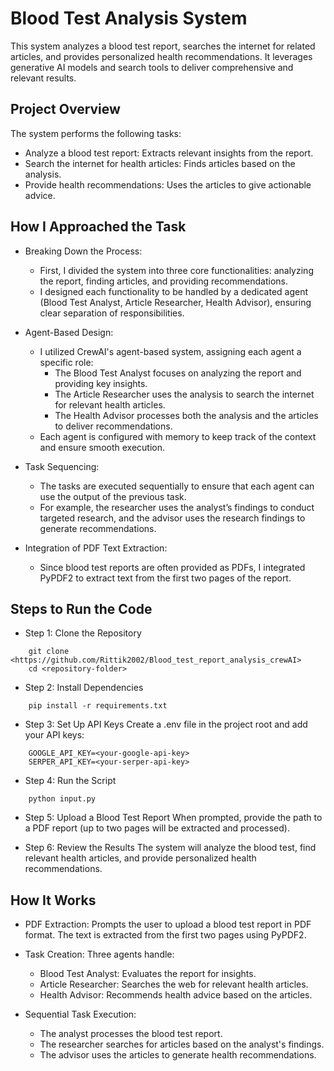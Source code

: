 # Blood Test Analysis System
This system analyzes a blood test report, searches the internet for related articles, and provides personalized health recommendations. It leverages generative AI models and search tools to deliver comprehensive and relevant results.

## Project Overview
The system performs the following tasks:

 - Analyze a blood test report: Extracts  relevant insights from the report.
 - Search the internet for health articles: Finds articles based on the analysis.
 - Provide health recommendations: Uses the articles to give actionable advice.

## How I Approached the Task

- Breaking Down the Process:

    - First, I divided the system into three core functionalities: analyzing the report, finding articles, and providing recommendations.
    - I designed each functionality to be handled by a dedicated agent (Blood Test Analyst, Article Researcher, Health Advisor), ensuring clear separation of responsibilities.
- Agent-Based Design:

    - I utilized CrewAI's agent-based system, assigning each agent a specific role:
        - The Blood Test Analyst focuses on analyzing the report and providing key insights.
        - The Article Researcher uses the analysis to search the internet for relevant health articles.
        - The Health Advisor processes both the analysis and the articles to deliver recommendations.
    - Each agent is configured with memory to keep track of the context and ensure smooth execution.
- Task Sequencing:

    - The tasks are executed sequentially to ensure that each agent can use the output of the previous task.
    - For example, the researcher uses the analyst’s findings to conduct targeted research, and the advisor uses the research findings to generate recommendations.
- Integration of PDF Text Extraction:

    - Since blood test reports are often provided as PDFs, I integrated PyPDF2 to extract text from the first two pages of the report.

## Steps to Run the Code

- Step 1: Clone the Repository
```
    git clone <https://github.com/Rittik2002/Blood_test_report_analysis_crewAI>
    cd <repository-folder>
```

- Step 2: Install Dependencies
```
    pip install -r requirements.txt
```

- Step 3: Set Up API Keys
Create a .env file in the project root and add your API keys:
```
    GOOGLE_API_KEY=<your-google-api-key>
    SERPER_API_KEY=<your-serper-api-key>
```

- Step 4: Run the Script
```
    python input.py
```

- Step 5: Upload a Blood Test Report
When prompted, provide the path to a PDF report (up to two pages will be extracted and processed).

- Step 6: Review the Results
The system will analyze the blood test, find relevant health articles, and provide personalized health recommendations.

## How It Works

- PDF Extraction: Prompts the user to upload a blood test report in PDF format. The text is extracted from the first two pages using PyPDF2.

- Task Creation: Three agents handle:

    - Blood Test Analyst: Evaluates the report for insights.
    - Article Researcher: Searches the web for relevant health articles.
    - Health Advisor: Recommends health advice based on the articles.
- Sequential Task Execution:

    - The analyst processes the blood test report.
    - The researcher searches for articles based on the analyst's findings.
    - The advisor uses the articles to generate health recommendations.
